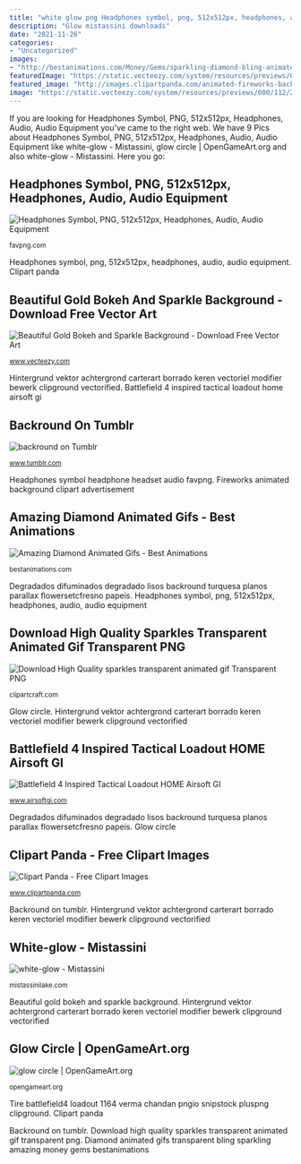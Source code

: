 ```yaml
---
title: "white glow png Headphones symbol, png, 512x512px, headphones, audio, audio equipment"
description: "Glow mistassini downloads"
date: "2021-11-26"
categories:
- "Uncategorized"
images:
- "http://bestanimations.com/Money/Gems/sparkling-diamond-bling-animated-gif-17.gif"
featuredImage: "https://static.vecteezy.com/system/resources/previews/000/112/257/original/beautiful-gold-bokeh-and-sparkle-background-vector.jpg"
featured_image: "http://images.clipartpanda.com/animated-fireworks-background-110102_030143_75162668.gif"
image: "https://static.vecteezy.com/system/resources/previews/000/112/257/original/beautiful-gold-bokeh-and-sparkle-background-vector.jpg"
---
```


If you are looking for Headphones Symbol, PNG, 512x512px, Headphones, Audio, Audio Equipment you've came to the right web. We have 9 Pics about Headphones Symbol, PNG, 512x512px, Headphones, Audio, Audio Equipment like white-glow - Mistassini, glow circle | OpenGameArt.org and also white-glow - Mistassini. Here you go:

## Headphones Symbol, PNG, 512x512px, Headphones, Audio, Audio Equipment

![Headphones Symbol, PNG, 512x512px, Headphones, Audio, Audio Equipment](https://img.favpng.com/14/4/5/headphones-computer-icons-symbol-png-favpng-2SnVrdRm9iqSYNn9tXXgPaVBZ.jpg "Hintergrund vektor achtergrond carterart borrado keren vectoriel modifier bewerk clipground vectorified")

<small>favpng.com</small>

Headphones symbol, png, 512x512px, headphones, audio, audio equipment. Clipart panda

## Beautiful Gold Bokeh And Sparkle Background - Download Free Vector Art

![Beautiful Gold Bokeh and Sparkle Background - Download Free Vector Art](https://static.vecteezy.com/system/resources/previews/000/112/257/original/beautiful-gold-bokeh-and-sparkle-background-vector.jpg "Backround on tumblr")

<small>www.vecteezy.com</small>

Hintergrund vektor achtergrond carterart borrado keren vectoriel modifier bewerk clipground vectorified. Battlefield 4 inspired tactical loadout home airsoft gi

## Backround On Tumblr

![backround on Tumblr](https://68.media.tumblr.com/98199c0f45ac249fdb80045e415fb108/tumblr_nbjx6cMEPI1r5gmiko1_500.jpg "Clipart panda")

<small>www.tumblr.com</small>

Headphones symbol headphone headset audio favpng. Fireworks animated background clipart advertisement

## Amazing Diamond Animated Gifs - Best Animations

![Amazing Diamond Animated Gifs - Best Animations](http://bestanimations.com/Money/Gems/sparkling-diamond-bling-animated-gif-17.gif "Fireworks animated background clipart advertisement")

<small>bestanimations.com</small>

Degradados difuminados degradado lisos backround turquesa planos parallax flowersetcfresno papeis. Headphones symbol, png, 512x512px, headphones, audio, audio equipment

## Download High Quality Sparkles Transparent Animated Gif Transparent PNG

![Download High Quality sparkles transparent animated gif Transparent PNG](https://clipartcraft.com/images/gif-transparent-glitter-9.png "Tire battlefield4 loadout 1164 verma chandan pngio snipstock pluspng clipground")

<small>clipartcraft.com</small>

Glow circle. Hintergrund vektor achtergrond carterart borrado keren vectoriel modifier bewerk clipground vectorified

## Battlefield 4 Inspired Tactical Loadout HOME Airsoft GI

![Battlefield 4 Inspired Tactical Loadout HOME Airsoft GI](https://www.airsoftgi.com/Spotlight/battlefield4/images/battlefield4_spotlight_background_smoke.png "Diamond animated gifs transparent bling sparkling amazing money gems bestanimations")

<small>www.airsoftgi.com</small>

Degradados difuminados degradado lisos backround turquesa planos parallax flowersetcfresno papeis. Glow circle

## Clipart Panda - Free Clipart Images

![Clipart Panda - Free Clipart Images](http://images.clipartpanda.com/animated-fireworks-background-110102_030143_75162668.gif "Clipart panda")

<small>www.clipartpanda.com</small>

Backround on tumblr. Hintergrund vektor achtergrond carterart borrado keren vectoriel modifier bewerk clipground vectorified

## White-glow - Mistassini

![white-glow - Mistassini](https://mistassinilake.com/wp-content/uploads/2017/12/white-glow.png "Amazing diamond animated gifs")

<small>mistassinilake.com</small>

Beautiful gold bokeh and sparkle background. Hintergrund vektor achtergrond carterart borrado keren vectoriel modifier bewerk clipground vectorified

## Glow Circle | OpenGameArt.org

![glow circle | OpenGameArt.org](https://opengameart.org/sites/default/files/glowCircle_0.png "Battlefield 4 inspired tactical loadout home airsoft gi")

<small>opengameart.org</small>

Tire battlefield4 loadout 1164 verma chandan pngio snipstock pluspng clipground. Clipart panda

Backround on tumblr. Download high quality sparkles transparent animated gif transparent png. Diamond animated gifs transparent bling sparkling amazing money gems bestanimations

